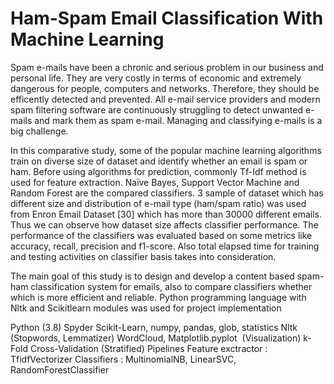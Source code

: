 # Ham-Spam Email Classification With Machine Learning

Spam e-mails have been a chronic and serious problem in our business and personal life. They are very costly in terms of economic and extremely dangerous for people, computers and networks. Therefore, they should be efficently detected and prevented. All e-mail service providers and modern spam filtering software are continuously struggling to detect unwanted e-mails and mark them as spam e-mail. Managing and classifying e-mails is a big challenge.

In this comparative study, some of the popular machine learning algorithms train on diverse size of dataset and identify whether an email is spam or ham. Before using algorithms for prediction, commonly Tf-Idf method is used for feature extraction. Naïve Bayes, Support Vector Machine and Random Forest are the compared classifiers. 3 sample of dataset which has different size and distribution of e-mail type (ham/spam ratio) was used from Enron Email Dataset [30] which has more than 30000 different emails.  Thus we can observe how dataset size affects classifier performance. The performance of the classifiers was evaluated based on some metrics like accuracy, recall, precision and f1-score. Also total elapsed time for training and testing activities on classifier basis takes into consideration. 

The main goal of this study is to design and develop a content based spam-ham classification system for emails, also to compare classifiers whether which is more efficient and reliable. Python programming language with Nltk and Scikitlearn modules was used for project implementation

Python (3.8)
Spyder
Scikit-Learn, numpy, pandas, glob, statistics
Nltk (Stopwords, Lemmatizer)
WordCloud, Matplotlib.pyplot  (Visualization)
k-Fold Cross-Validation (Stratified)
Pipelines
Feature exctractor : TfidfVectorizer
Classifiers : MultinomialNB, LinearSVC, RandomForestClassifier
